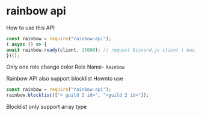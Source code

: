 # rainbow api

How to use this API

```js
const rainbow = require("rainbow-api");
( async () => {
await rainbow.ready(client, 15000); // request Discord.js client ( must be discord.js version run v12) 
})();
```

Only one role change color 
Role Name- `Rainbow`


Rainbow API also support blocklist
Hownto use
```js
const rainbow = require("rainbow-api");
rainbow.blocklist(["< guild 1 id>", "<guild 2 id>"]);
```

Blocklist only support array type
